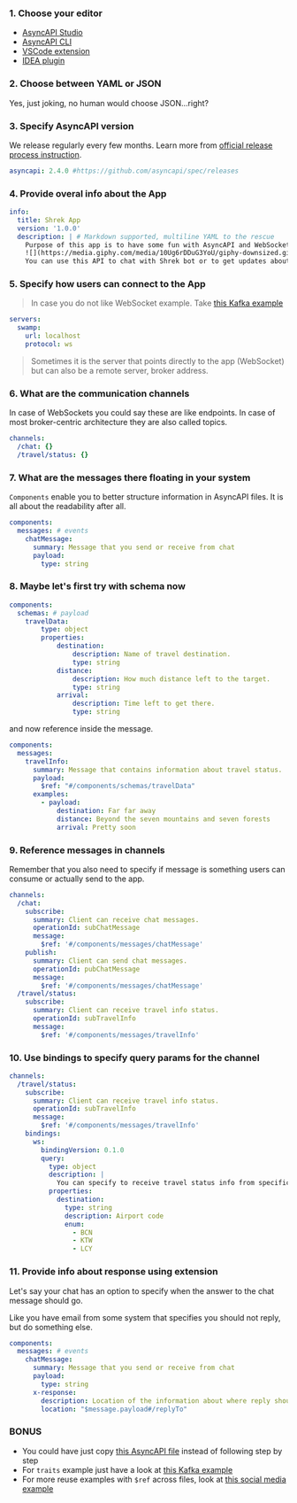 ### 1. Choose your editor

* [AsyncAPI Studio](https://studio.asyncapi.com/)
* [AsyncAPI CLI](https://github.com/asyncapi/cli)
* [VSCode extension](https://marketplace.visualstudio.com/items?itemName=ivangsa.asyncapi-preview)
* [IDEA plugin](https://plugins.jetbrains.com/plugin/15673-asyncapi)

### 2. Choose between YAML or JSON

Yes, just joking, no human would choose JSON...right? 

### 3. Specify AsyncAPI version

We release regularly every few months. Learn more from [official release process instruction](https://github.com/asyncapi/spec/blob/master/RELEASE_PROCESS.md).

```yaml
asyncapi: 2.4.0 #https://github.com/asyncapi/spec/releases
```

### 4. Provide overal info about the App

```yaml
info:
  title: Shrek App
  version: '1.0.0'
  description: | # Markdown supported, multiline YAML to the rescue
    Purpose of this app is to have some fun with AsyncAPI and WebSocket and define an interface for ... Shrek.
    ![](https://media.giphy.com/media/10Ug6rDDuG3YoU/giphy-downsized.gif)
    You can use this API to chat with Shrek bot or to get updates about artifical travels to different locations.
```

### 5. Specify how users can connect to the App

> In case you do not like WebSocket example. Take [this Kafka example](https://github.com/asyncapi/spec/blob/v2.4.0/examples/streetlights-kafka.yml#L17)

```yaml
servers:
  swamp:
    url: localhost
    protocol: ws
```

> Sometimes it is the server that points directly to the app (WebSocket) but can also be a remote server, broker address.

### 6. What are the communication channels

In case of WebSockets you could say these are like endpoints. In case of most broker-centric architecture they are also called topics.

```yaml
channels:
  /chat: {}
  /travel/status: {}
```

### 7. What are the messages there floating in your system

`Components` enable you to better structure information in AsyncAPI files. It is all about the readability after all.

```yaml
components:
  messages: # events
    chatMessage:
      summary: Message that you send or receive from chat
      payload:
        type: string
```

### 8. Maybe let's first try with schema now

```yaml
components:
  schemas: # payload
    travelData:
        type: object
        properties:
            destination:
                description: Name of travel destination.
                type: string
            distance:
                description: How much distance left to the target.
                type: string
            arrival:
                description: Time left to get there.
                type: string
```

and now reference inside the message.

```yaml
components:
  messages:
    travelInfo:
      summary: Message that contains information about travel status.
      payload: 
        $ref: "#/components/schemas/travelData"
      examples:
        - payload:
            destination: Far far away
            distance: Beyond the seven mountains and seven forests
            arrival: Pretty soon
```

### 9. Reference messages in channels

Remember that you also need to specify if message is something users can consume or actually send to the app.

```yaml
channels:
  /chat:
    subscribe:
      summary: Client can receive chat messages.
      operationId: subChatMessage
      message:
        $ref: '#/components/messages/chatMessage'
    publish:
      summary: Client can send chat messages.
      operationId: pubChatMessage
      message:
        $ref: '#/components/messages/chatMessage'
  /travel/status:
    subscribe:
      summary: Client can receive travel info status.
      operationId: subTravelInfo
      message:
        $ref: '#/components/messages/travelInfo'
```

### 10. Use bindings to specify query params for the channel

```yaml
channels:
  /travel/status:
    subscribe:
      summary: Client can receive travel info status.
      operationId: subTravelInfo
      message:
        $ref: '#/components/messages/travelInfo'
    bindings: 
      ws:
        bindingVersion: 0.1.0
        query:
          type: object
          description: |
            You can specify to receive travel status info from specific location
          properties:
            destination:
              type: string
              description: Airport code
              enum:
                - BCN
                - KTW
                - LCY
```

### 11. Provide info about response using extension

Let's say your chat has an option to specify when the answer to the chat message should go.

Like you have email from some system that specifies you should not reply, but do something else.

```yaml
components:
  messages: # events
    chatMessage:
      summary: Message that you send or receive from chat
      payload:
        type: string
      x-response:
        description: Location of the information about where reply should be sent to
        location: "$message.payload#/replyTo"
```

### BONUS

- You could have just copy [this AsyncAPI file](./asyncapi.yml) instead of following step by step
- For `traits` example just have a look at [this Kafka example](https://github.com/asyncapi/spec/blob/v2.4.0/examples/streetlights-kafka.yml#L159)
- For more reuse examples with `$ref` across files, look at [this social media example](https://github.com/asyncapi/spec/blob/v2.4.0/examples/social-media/comments-service/asyncapi.yaml)





